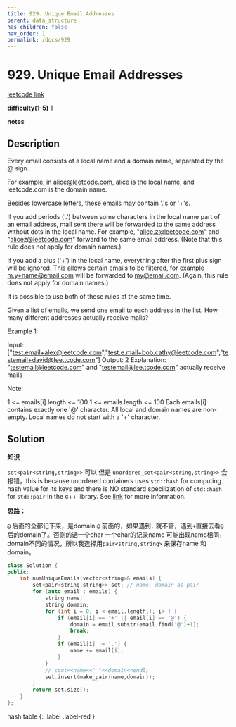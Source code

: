 ```yaml
---
title: 929. Unique Email Addresses
parent: data_structure
has_children: false
nav_order: 1
permalink: /docs/929
---
```

# 929. Unique Email Addresses 
[leetcode link](https://leetcode.com/problems/unique-email-addresses/)

**difficulty(1-5)** 
1

**notes**

## Description
Every email consists of a local name and a domain name, separated by the @ sign.

For example, in alice@leetcode.com, alice is the local name, and leetcode.com is the domain name.

Besides lowercase letters, these emails may contain '.'s or '+'s.

If you add periods ('.') between some characters in the local name part of an email address, mail sent there will be forwarded to the same address without dots in the local name.  For example, "alice.z@leetcode.com" and "alicez@leetcode.com" forward to the same email address.  (Note that this rule does not apply for domain names.)

If you add a plus ('+') in the local name, everything after the first plus sign will be ignored. This allows certain emails to be filtered, for example m.y+name@email.com will be forwarded to my@email.com.  (Again, this rule does not apply for domain names.)

It is possible to use both of these rules at the same time.

Given a list of emails, we send one email to each address in the list.  How many different addresses actually receive mails? 

 

Example 1:

Input: ["test.email+alex@leetcode.com","test.e.mail+bob.cathy@leetcode.com","testemail+david@lee.tcode.com"]
Output: 2
Explanation: "testemail@leetcode.com" and "testemail@lee.tcode.com" actually receive mails
 

Note:

1 <= emails[i].length <= 100
1 <= emails.length <= 100
Each emails[i] contains exactly one '@' character.
All local and domain names are non-empty.
Local names do not start with a '+' character.

## Solution
**知识**

`set<pair<string,string>>` 可以
但是 `unordered_set<pair<string,string>>` 会报错，this is because unordered containers
uses `std::hash` for computing hash value for its keys and there is NO standard specilization 
of `std::hash` for `std::pair` in the c++ library. See [link](https://www.techiedelight.com/use-pair-key-std-unordered_set-cpp/) for more information. 

**思路：**

`@` 后面的全都记下来，是domain
`@` 前面的，如果遇到`.` 就不管，遇到`+`直接去看`@`后的domain了。否则的话一个char 一个char的记录name
可能出现name相同，domain不同的情况，所以我选择用`pair<string,string>` 来保存name 和 domain。

```c++
class Solution {
public:
    int numUniqueEmails(vector<string>& emails) {
        set<pair<string,string>> set; // name, domain as pair
        for (auto email : emails) {
            string name;
            string domain;
            for (int i = 0; i < email.length(); i++) {
                if (email[i] == '+' || email[i] == '@') {
                    domain = email.substr(email.find('@')+1);
                    break;
                }
                if (email[i] != '.') {
                    name += email[i];
                }
            }
            // cout<<name<<" "<<domain<<endl;
            set.insert(make_pair(name,domain));
        }
        return set.size();
    }
};
```

hash table
{: .label .label-red }
